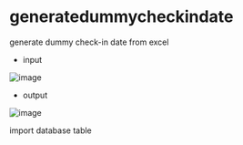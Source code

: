 # generatedummycheckindate
generate dummy check-in date from excel

- input

![image](https://user-images.githubusercontent.com/1549611/206369539-d5e216b4-4342-44ba-abad-de4808272d9e.png)
- output

![image](https://user-images.githubusercontent.com/1549611/206369609-06da1bb6-3ef0-4490-bef7-6c939bf7e4ce.png)


import database table 

